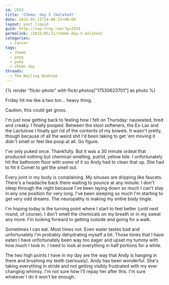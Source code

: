```yaml
---
id: 2553
title: 'Chemo: day 5 (belated)'
date: 2015-05-11T14:08:31+00:00
layout: post.liquid
guid: http://top-frog.com/?p=2553
permalink: /2015/05/11/chemo-day-5-belated/
categories:
  - Cancer
tags:
  - chemo
  - poop
  - puke
  - chemo day
threads:
  - The Wailing Wookiee
---
```

{% render "flickr-photo" with flickr.photos["17530623701"] as photo %} 

Friday hit me like a two ton… heavy thing.

Caution, this could get gross.

I'm just now getting back to feeling how I felt on Thursday: nauseated, tired and creaky. I finally pooped. Between the stool softeners, the Ex-Lax and the Lactulose I finally got rid of the contents of my bowels. It wasn't pretty, though because of all the weird shit I'd been taking to get 'em moving it didn't smell or feel like poop at all. Go figure.

I've only puked once. Thankfully. But it was a 30 minute ordeal that produced nothing but chemical-smelling, putrid, yellow bile. I unfortunately hit the bathroom floor with some of it so Andy had to clean that up. She had to hit it Comet to get the smell out.

Every joint in my body is complaining. My sinuses are dripping like faucets. There's a headache back there waiting to pounce at any minute. I don't sleep through the night because I've been laying down so much I can't stay in any one position for very long. I've been sleeping so much I'm starting to get very odd dreams. The neuropathy is making my entire body tingle. 

I'm hoping today is the turning point where I start to feel better (until next round, of course). I don't smell the chemicals on my breath or in my sweat any more. I'm looking forward to getting outside and going for a walk.

Sometimes I can eat. Most times not. Even water tastes bad and unfortunately I'm probably dehydrating myself a bit. Those times that I have eaten I have unfortunately been way too eager and upset my tummy with how much I took in. I need to look at everything in half portions for a while.

The two high points I have in my day are the way that Andy is hanging in there and brushing my teeth (seriously). Andy has been wonderful. She's taking everything in stride and not getting visibly frustrated with my ever changing whimsy. I'm not sure how I'll repay her after this. I'm sure whatever I do it won't be enough.
